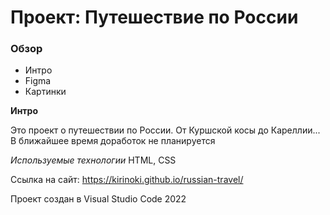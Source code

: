 # Проект: Путешествие по России

### Обзор
* Интро
* Figma
* Картинки

**Интро**

Это проект о путешествии по России. От Куршской косы до Кареллии...
В ближайшее время доработок не планируется

*Используемые технологии*
HTML, CSS

Ссылка на сайт: https://kirinoki.github.io/russian-travel/

Проект создан в Visual Studio Code
2022
